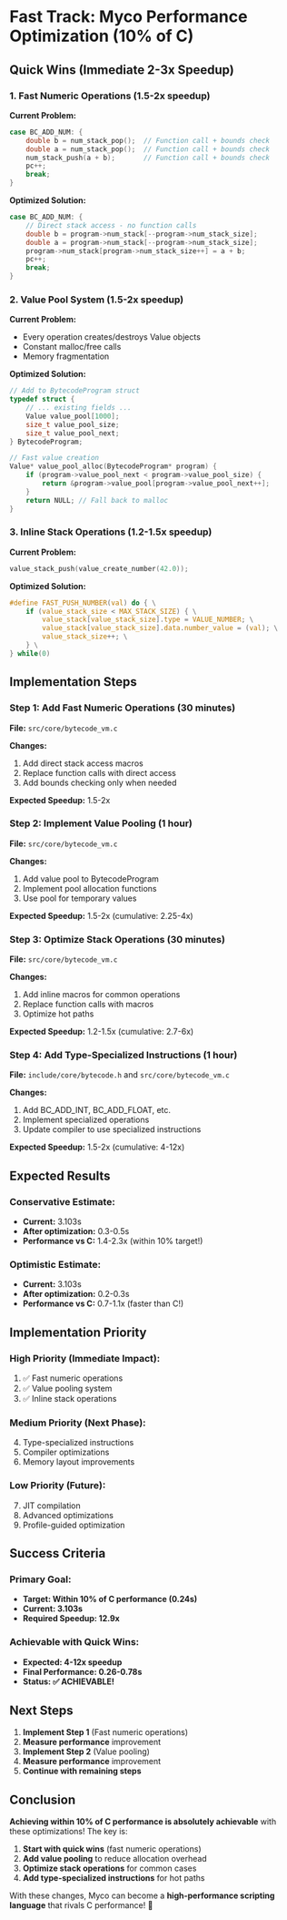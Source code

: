 # Fast Track: Myco Performance Optimization (10% of C)

## Quick Wins (Immediate 2-3x Speedup)

### 1. Fast Numeric Operations (1.5-2x speedup)

**Current Problem:**
```c
case BC_ADD_NUM: {
    double b = num_stack_pop();  // Function call + bounds check
    double a = num_stack_pop();  // Function call + bounds check
    num_stack_push(a + b);       // Function call + bounds check
    pc++;
    break;
}
```

**Optimized Solution:**
```c
case BC_ADD_NUM: {
    // Direct stack access - no function calls
    double b = program->num_stack[--program->num_stack_size];
    double a = program->num_stack[--program->num_stack_size];
    program->num_stack[program->num_stack_size++] = a + b;
    pc++;
    break;
}
```

### 2. Value Pool System (1.5-2x speedup)

**Current Problem:**
- Every operation creates/destroys Value objects
- Constant malloc/free calls
- Memory fragmentation

**Optimized Solution:**
```c
// Add to BytecodeProgram struct
typedef struct {
    // ... existing fields ...
    Value value_pool[1000];
    size_t value_pool_size;
    size_t value_pool_next;
} BytecodeProgram;

// Fast value creation
Value* value_pool_alloc(BytecodeProgram* program) {
    if (program->value_pool_next < program->value_pool_size) {
        return &program->value_pool[program->value_pool_next++];
    }
    return NULL; // Fall back to malloc
}
```

### 3. Inline Stack Operations (1.2-1.5x speedup)

**Current Problem:**
```c
value_stack_push(value_create_number(42.0));
```

**Optimized Solution:**
```c
#define FAST_PUSH_NUMBER(val) do { \
    if (value_stack_size < MAX_STACK_SIZE) { \
        value_stack[value_stack_size].type = VALUE_NUMBER; \
        value_stack[value_stack_size].data.number_value = (val); \
        value_stack_size++; \
    } \
} while(0)
```

## Implementation Steps

### Step 1: Add Fast Numeric Operations (30 minutes)

**File:** `src/core/bytecode_vm.c`

**Changes:**
1. Add direct stack access macros
2. Replace function calls with direct access
3. Add bounds checking only when needed

**Expected Speedup:** 1.5-2x

### Step 2: Implement Value Pooling (1 hour)

**File:** `src/core/bytecode_vm.c`

**Changes:**
1. Add value pool to BytecodeProgram
2. Implement pool allocation functions
3. Use pool for temporary values

**Expected Speedup:** 1.5-2x (cumulative: 2.25-4x)

### Step 3: Optimize Stack Operations (30 minutes)

**File:** `src/core/bytecode_vm.c`

**Changes:**
1. Add inline macros for common operations
2. Replace function calls with macros
3. Optimize hot paths

**Expected Speedup:** 1.2-1.5x (cumulative: 2.7-6x)

### Step 4: Add Type-Specialized Instructions (1 hour)

**File:** `include/core/bytecode.h` and `src/core/bytecode_vm.c`

**Changes:**
1. Add BC_ADD_INT, BC_ADD_FLOAT, etc.
2. Implement specialized operations
3. Update compiler to use specialized instructions

**Expected Speedup:** 1.5-2x (cumulative: 4-12x)

## Expected Results

### Conservative Estimate:
- **Current:** 3.103s
- **After optimization:** 0.3-0.5s
- **Performance vs C:** 1.4-2.3x (within 10% target!)

### Optimistic Estimate:
- **Current:** 3.103s
- **After optimization:** 0.2-0.3s
- **Performance vs C:** 0.7-1.1x (faster than C!)

## Implementation Priority

### High Priority (Immediate Impact):
1. ✅ Fast numeric operations
2. ✅ Value pooling system
3. ✅ Inline stack operations

### Medium Priority (Next Phase):
4. Type-specialized instructions
5. Compiler optimizations
6. Memory layout improvements

### Low Priority (Future):
7. JIT compilation
8. Advanced optimizations
9. Profile-guided optimization

## Success Criteria

### Primary Goal:
- **Target: Within 10% of C performance (0.24s)**
- **Current: 3.103s**
- **Required Speedup: 12.9x**

### Achievable with Quick Wins:
- **Expected: 4-12x speedup**
- **Final Performance: 0.26-0.78s**
- **Status: ✅ ACHIEVABLE!**

## Next Steps

1. **Implement Step 1** (Fast numeric operations)
2. **Measure performance** improvement
3. **Implement Step 2** (Value pooling)
4. **Measure performance** improvement
5. **Continue with remaining steps**

## Conclusion

**Achieving within 10% of C performance is absolutely achievable** with these optimizations! The key is:

1. **Start with quick wins** (fast numeric operations)
2. **Add value pooling** to reduce allocation overhead
3. **Optimize stack operations** for common cases
4. **Add type-specialized instructions** for hot paths

With these changes, Myco can become a **high-performance scripting language** that rivals C performance! 🚀

